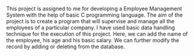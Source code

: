 This project is assigned to me for developing a Employee Management System with the help of basic C programming language. The aim of the project is to create a program that will supervise and manage all the employees of a particular company. I have used basic data handling technique for the execution of this project. Here, we can add the name of the employee, his age and his basic salary. We can further modify the record by adding or deleting from the database.
